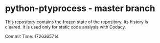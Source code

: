 # python-ptyprocess - master branch

This repository contains the frozen state of the repository.
Its history is cleared. It is used only for static code
analysis with Codacy.

Commit Time: 1726365714
